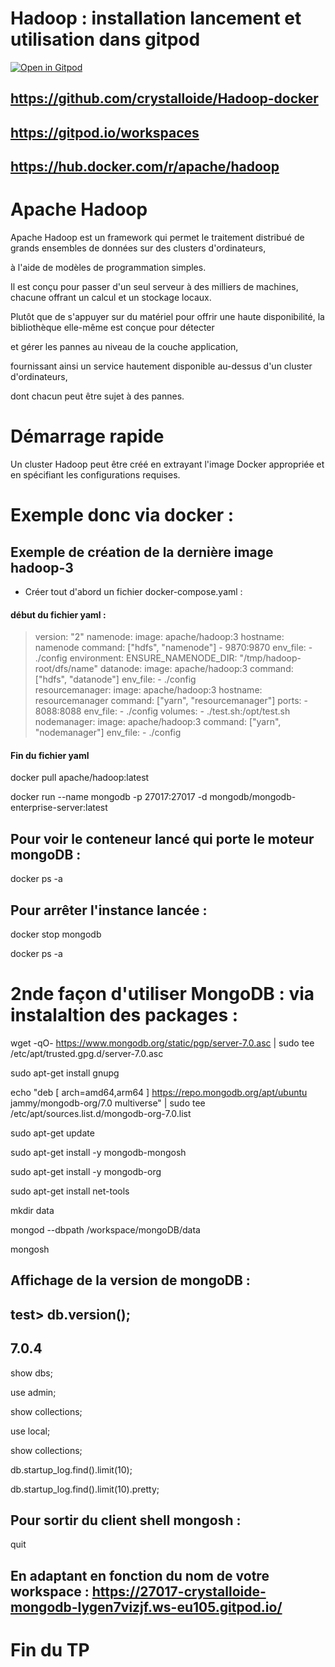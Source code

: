 # Hadoop : installation lancement et utilisation dans gitpod


[![Open in Gitpod](https://gitpod.io/button/open-in-gitpod.svg)](https://gitpod.io/#https://github.com/crystalloide/Hadoop-docker)

## https://github.com/crystalloide/Hadoop-docker

## https://gitpod.io/workspaces

## https://hub.docker.com/r/apache/hadoop


# Apache Hadoop

Apache Hadoop est un framework qui permet le traitement distribué de grands ensembles de données sur des clusters d'ordinateurs,

à l'aide de modèles de programmation simples. 

Il est conçu pour passer d'un seul serveur à des milliers de machines, chacune offrant un calcul et un stockage locaux. 

Plutôt que de s'appuyer sur du matériel pour offrir une haute disponibilité, la bibliothèque elle-même est conçue pour détecter 

et gérer les pannes au niveau de la couche application, 

fournissant ainsi un service hautement disponible au-dessus d'un cluster d'ordinateurs, 

dont chacun peut être sujet à des pannes.

# Démarrage rapide

Un cluster Hadoop peut être créé en extrayant l'image Docker appropriée et en spécifiant les configurations requises.

# Exemple donc via docker : 

## Exemple de création de la dernière image hadoop-3 

- Créer tout d'abord un fichier docker-compose.yaml :

#### début du fichier yaml :

>
>version: "2"
>   namenode:
>      image: apache/hadoop:3
>      hostname: namenode
>      command: ["hdfs", "namenode"]
>        - 9870:9870
>      env_file:
>        - ./config
>      environment:
>          ENSURE_NAMENODE_DIR: "/tmp/hadoop-root/dfs/name"
>   datanode:
>      image: apache/hadoop:3
>      command: ["hdfs", "datanode"]
>      env_file:
>        - ./config      
>   resourcemanager:
>      image: apache/hadoop:3
>      hostname: resourcemanager
>      command: ["yarn", "resourcemanager"]
>      ports:
>         - 8088:8088
>      env_file:
>        - ./config
>      volumes:
>        - ./test.sh:/opt/test.sh
>   nodemanager:
>      image: apache/hadoop:3
>      command: ["yarn", "nodemanager"]
>      env_file:
>        - ./config
>
>

#### Fin du fichier yaml


docker pull apache/hadoop:latest

docker run --name mongodb -p 27017:27017 -d mongodb/mongodb-enterprise-server:latest

## Pour voir le conteneur lancé qui porte le moteur mongoDB : 

docker ps -a

## Pour arrêter l'instance lancée : 

docker stop mongodb

docker ps -a


# 2nde façon d'utiliser MongoDB : via instalaltion des packages : 

wget -qO- https://www.mongodb.org/static/pgp/server-7.0.asc | sudo tee /etc/apt/trusted.gpg.d/server-7.0.asc

sudo apt-get install gnupg

echo "deb [ arch=amd64,arm64 ] https://repo.mongodb.org/apt/ubuntu jammy/mongodb-org/7.0 multiverse" | sudo tee /etc/apt/sources.list.d/mongodb-org-7.0.list

sudo apt-get update

sudo apt-get install -y mongodb-mongosh

sudo apt-get install -y mongodb-org

sudo apt-get install net-tools

mkdir data

mongod --dbpath /workspace/mongoDB/data 

mongosh

## Affichage de la version de mongoDB : 
## test> db.version();
## 7.0.4

show dbs;

use admin;

show collections;

use local;

show collections;

db.startup_log.find().limit(10);

db.startup_log.find().limit(10).pretty;


## Pour sortir du client shell mongosh : 
quit

## En adaptant en fonction du nom de votre workspace :  https://27017-crystalloide-mongodb-lygen7vizjf.ws-eu105.gitpod.io/

# Fin du TP
